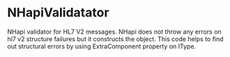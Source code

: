 # NHapiValidatator
NHapi validator for HL7 V2 messages.
NHapi does not throw any errors on hl7 v2 structure failures but it constructs the object.
This code helps to find out structural errors by using ExtraComponent property on IType.
